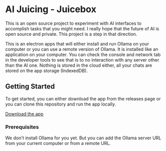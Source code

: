 # AI Juicing - Juicebox

This is an open source project to experiment with AI interfaces to accomplish tasks that you might need. I really hope that the future of AI is open source and private. This project is a step in that direction.

This is an electron apps that will either install and run Ollama on your computer or you can use a remote version of Ollama. It is installed like an application on your computer. You can check the console and network tab in the developer tools to see that is to no interaction with any server other than the AI one. Nothing is stored in the cloud either, all your chats are stored on the app storage (IndexedDB).

## Getting Started

To get started, you can either download the app from the releases page or you can clone this repository and run the app locally.

[Download the app](https://github.com/desduvauchelle/ai-juicing-juicebox/releases)

### Prerequisites

We don't install Ollama for you yet. But you can add the Ollama server URL from your current computer or from a remote URL.
